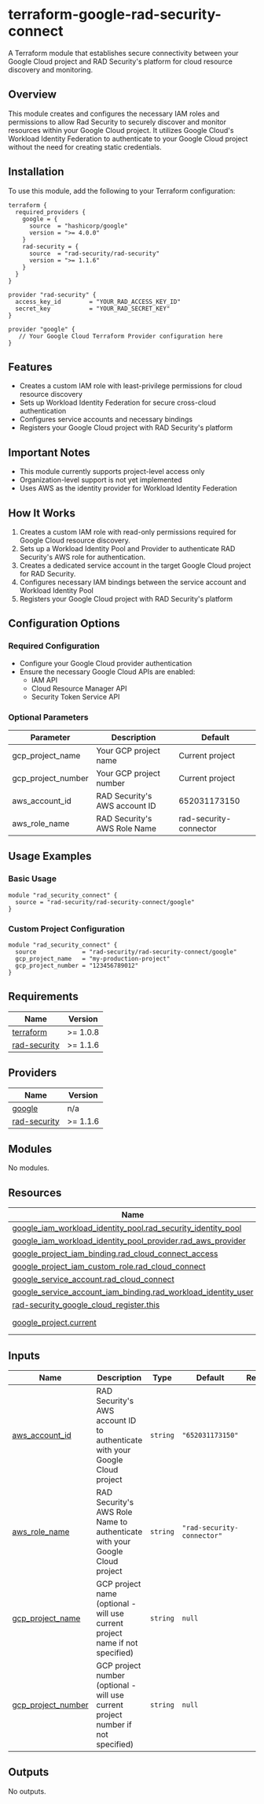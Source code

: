# terraform-google-rad-security-connect

A Terraform module that establishes secure connectivity between your Google Cloud project and RAD Security's platform for cloud resource discovery and monitoring.

## Overview

This module creates and configures the necessary IAM roles and permissions to allow Rad Security to securely discover and monitor resources within your Google Cloud project. It utilizes Google Cloud's Workload Identity Federation to authenticate to your Google Cloud project without the need for creating static credentials.

## Installation

To use this module, add the following to your Terraform configuration:

```hcl
terraform {
  required_providers {
    google = {
      source  = "hashicorp/google"
      version = ">= 4.0.0"
    }
    rad-security = {
      source  = "rad-security/rad-security"
      version = ">= 1.1.6"
    }
  }
}

provider "rad-security" {
  access_key_id        = "YOUR_RAD_ACCESS_KEY_ID"
  secret_key           = "YOUR_RAD_SECRET_KEY"
}

provider "google" {
   // Your Google Cloud Terraform Provider configuration here
}
```

## Features

- Creates a custom IAM role with least-privilege permissions for cloud resource discovery
- Sets up Workload Identity Federation for secure cross-cloud authentication
- Configures service accounts and necessary bindings
- Registers your Google Cloud project with RAD Security's platform

## Important Notes

- This module currently supports project-level access only
- Organization-level support is not yet implemented
- Uses AWS as the identity provider for Workload Identity Federation

## How It Works

1. Creates a custom IAM role with read-only permissions required for Google Cloud resource discovery.
2. Sets up a Workload Identity Pool and Provider to authenticate RAD Security's AWS role for authentication.
3. Creates a dedicated service account in the target Google Cloud project for RAD Security.
4. Configures necessary IAM bindings between the service account and Workload Identity Pool
5. Registers your Google Cloud project with RAD Security's platform

## Configuration Options

### Required Configuration
- Configure your Google Cloud provider authentication
- Ensure the necessary Google Cloud APIs are enabled:
  - IAM API
  - Cloud Resource Manager API
  - Security Token Service API

### Optional Parameters
| Parameter | Description | Default |
|-----------|-------------|---------|
| gcp_project_name | Your GCP project name | Current project |
| gcp_project_number | Your GCP project number | Current project |
| aws_account_id | RAD Security's AWS account ID | 652031173150 |
| aws_role_name | RAD Security's AWS Role Name | rad-security-connector |

## Usage Examples

### Basic Usage
```hcl
module "rad_security_connect" {
  source = "rad-security/rad-security-connect/google"
}
```

### Custom Project Configuration
```hcl
module "rad_security_connect" {
  source             = "rad-security/rad-security-connect/google"
  gcp_project_name   = "my-production-project"
  gcp_project_number = "123456789012"
}
```

<!-- BEGINNING OF PRE-COMMIT-TERRAFORM DOCS HOOK -->
## Requirements

| Name | Version |
|------|---------|
| <a name="requirement_terraform"></a> [terraform](#requirement\_terraform) | >= 1.0.8 |
| <a name="requirement_rad-security"></a> [rad-security](#requirement\_rad-security) | >= 1.1.6 |

## Providers

| Name | Version |
|------|---------|
| <a name="provider_google"></a> [google](#provider\_google) | n/a |
| <a name="provider_rad-security"></a> [rad-security](#provider\_rad-security) | >= 1.1.6 |

## Modules

No modules.

## Resources

| Name | Type |
|------|------|
| [google_iam_workload_identity_pool.rad_security_identity_pool](https://registry.terraform.io/providers/hashicorp/google/latest/docs/resources/iam_workload_identity_pool) | resource |
| [google_iam_workload_identity_pool_provider.rad_aws_provider](https://registry.terraform.io/providers/hashicorp/google/latest/docs/resources/iam_workload_identity_pool_provider) | resource |
| [google_project_iam_binding.rad_cloud_connect_access](https://registry.terraform.io/providers/hashicorp/google/latest/docs/resources/project_iam_binding) | resource |
| [google_project_iam_custom_role.rad_cloud_connect](https://registry.terraform.io/providers/hashicorp/google/latest/docs/resources/project_iam_custom_role) | resource |
| [google_service_account.rad_cloud_connect](https://registry.terraform.io/providers/hashicorp/google/latest/docs/resources/service_account) | resource |
| [google_service_account_iam_binding.rad_workload_identity_user](https://registry.terraform.io/providers/hashicorp/google/latest/docs/resources/service_account_iam_binding) | resource |
| [rad-security_google_cloud_register.this](https://registry.terraform.io/providers/rad-security/rad-security/latest/docs/resources/google_cloud_register) | resource |
| [google_project.current](https://registry.terraform.io/providers/hashicorp/google/latest/docs/data-sources/project) | data source |

## Inputs

| Name | Description | Type | Default | Required |
|------|-------------|------|---------|:--------:|
| <a name="input_aws_account_id"></a> [aws\_account\_id](#input\_aws\_account\_id) | RAD Security's AWS account ID to authenticate with your Google Cloud project | `string` | `"652031173150"` | no |
| <a name="input_aws_role_name"></a> [aws\_role\_name](#input\_aws\_role\_name) | RAD Security's AWS Role Name to authenticate with your Google Cloud project | `string` | `"rad-security-connector"` | no |
| <a name="input_gcp_project_name"></a> [gcp\_project\_name](#input\_gcp\_project\_name) | GCP project name (optional - will use current project name if not specified) | `string` | `null` | no |
| <a name="input_gcp_project_number"></a> [gcp\_project\_number](#input\_gcp\_project\_number) | GCP project number (optional - will use current project number if not specified) | `string` | `null` | no |

## Outputs

No outputs.
<!-- END OF PRE-COMMIT-TERRAFORM DOCS HOOK -->
